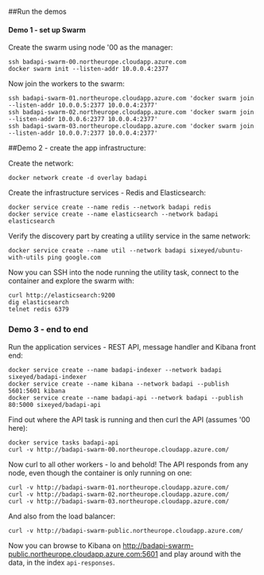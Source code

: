 
##Run the demos


#### Demo 1 - set up Swarm

Create the swarm using node '00 as the manager:

```
ssh badapi-swarm-00.northeurope.cloudapp.azure.com
docker swarm init --listen-addr 10.0.0.4:2377
```

Now join the workers to the swarm:

```
ssh badapi-swarm-01.northeurope.cloudapp.azure.com 'docker swarm join --listen-addr 10.0.0.5:2377 10.0.0.4:2377'
ssh badapi-swarm-02.northeurope.cloudapp.azure.com 'docker swarm join --listen-addr 10.0.0.6:2377 10.0.0.4:2377'
ssh badapi-swarm-03.northeurope.cloudapp.azure.com 'docker swarm join --listen-addr 10.0.0.7:2377 10.0.0.4:2377'
```

##Demo 2 - create the app infrastructure:

Create the network:

```
docker network create -d overlay badapi
```

Create the infrastructure services - Redis and Elasticsearch:

```
docker service create --name redis --network badapi redis
docker service create --name elasticsearch --network badapi elasticsearch
```

Verify the discovery part by creating a utility service in the same network:

```
docker service create --name util --network badapi sixeyed/ubuntu-with-utils ping google.com
```

Now you can SSH into the node running the utility task, connect to the container and explore the swarm with:

```
curl http://elasticsearch:9200
dig elasticsearch
telnet redis 6379
```


### Demo 3 - end to end

Run the application services - REST API, message handler and Kibana front end:

```
docker service create --name badapi-indexer --network badapi sixeyed/badapi-indexer
docker service create --name kibana --network badapi --publish 5601:5601 kibana
docker service create --name badapi-api --network badapi --publish 80:5000 sixeyed/badapi-api
```

Find out where the API task is running and then curl the API (assumes '00 here):

```
docker service tasks badapi-api
curl -v http://badapi-swarm-00.northeurope.cloudapp.azure.com/
```


Now curl to all other workers - lo and behold! The API responds from any node, even though the container is only running on one:

```
curl -v http://badapi-swarm-01.northeurope.cloudapp.azure.com/
curl -v http://badapi-swarm-02.northeurope.cloudapp.azure.com/
curl -v http://badapi-swarm-03.northeurope.cloudapp.azure.com/
```


And also from the load balancer:

```
curl -v http://badapi-swarm-public.northeurope.cloudapp.azure.com/
```

Now you can browse to Kibana on http://badapi-swarm-public.northeurope.cloudapp.azure.com:5601 and play around with the data, in the index `api-responses`.
